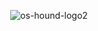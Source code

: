 <p align="center">
  <img src="https://github.com/tonytimo/os-hound/assets/72600701/ee6f61fd-646c-462d-adff-712d0b581e58" alt= "os-hound-logo2" />
</p>

